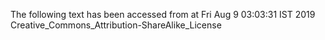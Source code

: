 The following text has been accessed from at Fri Aug 9 03:03:31 IST 2019
Creative_Commons_Attribution-ShareAlike_License
